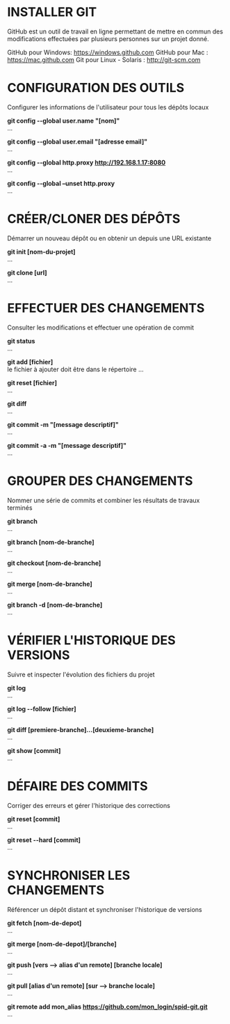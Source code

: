 INSTALLER GIT
=============
GitHub est un outil de travail en ligne permettant de mettre en commun des modifications effectuées par plusieurs personnes sur un projet donné.

GitHub pour Windows: https://windows.github.com
GitHub pour Mac : https://mac.github.com
Git pour Linux - Solaris : http://git-scm.com

CONFIGURATION DES OUTILS
========================
Configurer les informations de l'utilisateur pour tous les dépôts locaux

**git config --global user.name "[nom]"**  
...

**git config --global user.email "[adresse email]"**  
...

**git config --global http.proxy http://192.168.1.17:8080**    
...

**git config --global –unset http.proxy**  
...

CRÉER/CLONER DES DÉPÔTS
=======================
Démarrer un nouveau dépôt ou en obtenir un depuis une URL existante
 
**git init [nom-du-projet]**  
...

**git clone [url]**  
...

EFFECTUER DES CHANGEMENTS
=========================
Consulter les modifications et effectuer une opération de commit

**git status**  
...

**git add [fichier]**  
le fichier à ajouter doit être dans le répertoire
...

**git reset [fichier]**  
...

**git diff**  
...

**git commit -m "[message descriptif]"**  
...

**git commit -a -m "[message descriptif]"**  
...

GROUPER DES CHANGEMENTS
=======================
Nommer une série de commits et combiner les résultats de travaux terminés

**git branch**  
...

**git branch [nom-de-branche]**  
...

**git checkout [nom-de-branche]**  
...

**git merge [nom-de-branche]**  
...

**git branch -d [nom-de-branche]**  
...

VÉRIFIER L'HISTORIQUE DES VERSIONS
==================================
Suivre et inspecter l'évolution des fichiers du projet

**git log**  
...

**git log --follow [fichier]**  
...

**git diff [premiere-branche]...[deuxieme-branche]**  
...

**git show [commit]**  
...

DÉFAIRE DES COMMITS
===================
Corriger des erreurs et gérer l'historique des corrections

**git reset [commit]**  
...

**git reset --hard [commit]**  
...

SYNCHRONISER LES CHANGEMENTS
============================
Référencer un dépôt distant et synchroniser l'historique de versions

**git fetch [nom-de-depot]**  
...

**git merge [nom-de-depot]/[branche]**  
...

**git push [vers --> alias d'un remote] [branche locale]**  
...

**git pull [alias d'un remote] [sur --> branche locale]**  
...

**git remote add mon_alias https://github.com/mon_login/spid-git.git**  
...
